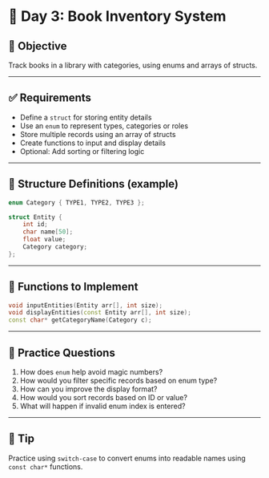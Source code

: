 # 📘 Day 3: Book Inventory System

## 🧠 Objective
Track books in a library with categories, using enums and arrays of structs.

---

## ✅ Requirements

- Define a `struct` for storing entity details
- Use an `enum` to represent types, categories or roles
- Store multiple records using an array of structs
- Create functions to input and display details
- Optional: Add sorting or filtering logic

---

## 🧱 Structure Definitions (example)

```cpp
enum Category { TYPE1, TYPE2, TYPE3 };

struct Entity {
    int id;
    char name[50];
    float value;
    Category category;
};
```

---

## 🔨 Functions to Implement

```cpp
void inputEntities(Entity arr[], int size);
void displayEntities(const Entity arr[], int size);
const char* getCategoryName(Category c);
```

---

## 🧪 Practice Questions

1. How does `enum` help avoid magic numbers?
2. How would you filter specific records based on enum type?
3. How can you improve the display format?
4. How would you sort records based on ID or value?
5. What will happen if invalid enum index is entered?

---

## 🧠 Tip
Practice using `switch-case` to convert enums into readable names using `const char*` functions.